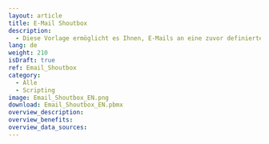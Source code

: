 ```yaml
---
layout: article
title: E-Mail Shoutbox
description: 
  - Diese Vorlage ermöglicht es Ihnen, E-Mails an eine zuvor definierte E-Mail-Adresse zu versenden und diese Informationen übersichtlich darzustellen. In der Mitte steht die aktuellste E-Mail, im unteren Bereich der Visualisierung eine Übersicht der letzten vier E-Mails mit Datum, Uhrzeit, Betreff und wer die E-Mail verschickt hat.
lang: de
weight: 210
isDraft: true
ref: Email_Shoutbox
category:
  - Alle
  - Scripting
image: Email_Shoutbox_EN.png
download: Email_Shoutbox_EN.pbmx
overview_description:
overview_benefits:
overview_data_sources:
---
```

